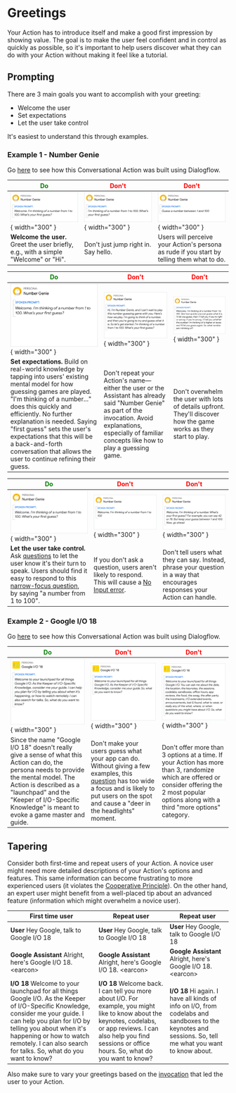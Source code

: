# Greetings

Your Action has to introduce itself and make a good first impression by showing
value. The goal is to make the user feel confident and in control as quickly as
possible, so it's important to help users discover what they can do with your
Action without making it feel like a tutorial.

## Prompting

There are 3 main goals you want to accomplish with your greeting:

- Welcome the user
- Set expectations
- Let the user take control

It's easiest to understand this through examples.

### Example 1 - Number Genie

Go [here](https://github.com/actions-on-google/dialogflow-number-genie-nodejs)
to see how this Conversational Action was built using Dialogflow.

<span style="color: green;">Do</span> | <span style="color: red;">Don't</span>  | <span style="color: red;">Don't</span>
---|---|---
![Greetings number genie 1 do](../static/greetings-numbergenie1-do.png){ width="300" } | ![Greetings number genie 1 don't](../static/greetings-numbergenie1-dont.png){ width="300" } | ![Greetings number genie 1.1 don't](../static/greetings-numbergenie1.1-dont.png){ width="300" }
**Welcome the user.** Greet the user briefly, e.g., with a simple "Welcome" or "Hi". | Don't just jump right in. Say hello. | Users will perceive your Action's persona as rude if you start by telling them what to do.

<span style="color: green;">Do</span> | <span style="color: red;">Don't</span>  | <span style="color: red;">Don't</span>
---|---|---
![Greetings number genie 2 do](../static/greetings-numbergenie2-do.png){ width="300" } | ![Greetings number genie 2 don't](../static/greetings-numbergenie2-dont.png){ width="300" } | ![Greetings number genie 2.1 don't](../static/greetings-numbergenie2.1-dont.png){ width="300" }
**Set expectations.** Build on real-world knowledge by tapping into users' existing mental model for how guessing games are played. "I'm thinking of a number..." does this quickly and efficiently. No further explanation is needed. Saying "first guess" sets the user's expectations that this will be a back-and-forth conversation that allows the user to continue refining their guess. | Don't repeat your Action's name—either the user or the Assistant has already said "Number Genie" as part of the invocation. Avoid explanations, especially of familiar concepts like how to play a guessing game. | Don't overwhelm the user with lots of details upfront. They'll discover how the game works as they start to play.

<span style="color: green;">Do</span> | <span style="color: red;">Don't</span>  | <span style="color: red;">Don't</span>
---|---|---
![Greetings number genie 3 do](../static/greetings-numbergenie3-do.png){ width="300" } | ![Greetings number genie 3 don't](../static/greetings-numbergenie3-dont.png){ width="300" } | ![Greetings number genie 3.1 don't](../static/greetings-numbergenie3.1-dont.png){ width="300" }
**Let the user take control.** Ask [questions](questions.md) to let the user know it's their turn to speak. Users should find it easy to respond to this [narrow-focus question](questions.md), by saying "a number from 1 to 100". | If you don't ask a question, users aren't likely to respond. This will cause a [No Input error](errors.md). | Don't tell users what they can say. Instead, phrase your question in a way that encourages responses your Action can handle.

### Example 2 - Google I/O 18

Go [here](https://github.com/actions-on-google/dialogflow-iosched-nodejs) to see
how this Conversational Action was built using Dialogflow.

<span style="color: green;">Do</span> | <span style="color: red;">Don't</span>  | <span style="color: red;">Don't</span>
---|---|---
![Greetings Google I/O do](../static/greetings-google-io-do.png){ width="300" } | ![Greetings Google I/O don't 1](../static/greetings-google-io-dont1.png){ width="300" } | ![Greetings Google I/O don't 2](../static/greetings-google-io-dont2.png){ width="300" }
Since the name "Google I/O 18" doesn't really give a sense of what this Action can do, the persona needs to provide the mental model. The Action is described as a "launchpad" and the "Keeper of I/O-Specific Knowledge" is meant to evoke a game master and guide. | Don't make your users guess what your app can do. Without giving a few examples, this [question](questions.md) has too wide a focus and is likely to put users on the spot and cause a "deer in the headlights" moment. | Don't offer more than 3 options at a time. If your Action has more than 3, randomize which are offered or consider offering the 2 most popular options along with a third "more options" category.

## Tapering

Consider both first-time and repeat users of your Action. A novice user might
need more detailed descriptions of your Action's options and features. This same
information can become frustrating to more experienced users (it violates the
[Cooperative Principle](../learn-about-conversation.md)). On the other hand, an
expert user might benefit from a well-placed tip about an advanced feature
(information which might overwhelm a novice user).

First time user | Repeat user | Repeat user
---|---|---
**User** Hey Google, talk to Google I/O 18 | **User** Hey Google, talk to Google I/O 18 | **User** Hey Google, talk to Google I/O 18
**Google Assistant** Alright, here's Google I/O 18. &lt;earcon&gt; | **Google Assistant** Alright, here's Google I/O 18. &lt;earcon&gt; | **Google Assistant** Alright, here's Google I/O 18. &lt;earcon&gt;
**I/O 18** Welcome to your launchpad for all things Google I/O. As the Keeper of I/O-Specific Knowledge, consider me your guide. I can help you plan for I/O by telling you about when it's happening or how to watch remotely. I can also search for talks. So, what do you want to know? | **I/O 18** Welcome back. I can tell you more about I/O. For example, you might like to know about the keynotes, codelabs, or app reviews. I can also help you find sessions or office hours. So, what do you want to know? | **I/O 18** Hi again. I have all kinds of info on I/O, from codelabs and sandboxes to the keynotes and sessions. So, tell me what you want to know about.

Also make sure to vary your greetings based on the
[invocation](https://developers.google.com/assistant/conversation-design/help-users-find-your-action)
that led the user to your Action.
